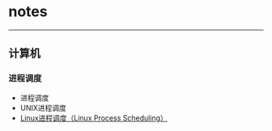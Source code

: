 # notes
***

## 计算机
### 进程调度
 - 进程调度
 - UNIX进程调度
 - [Linux进程调度（Linux Process Scheduling）](https://github.com/freelancer-leon/notes/blob/master/computer_science/sched_linux/sched_linux.md)



